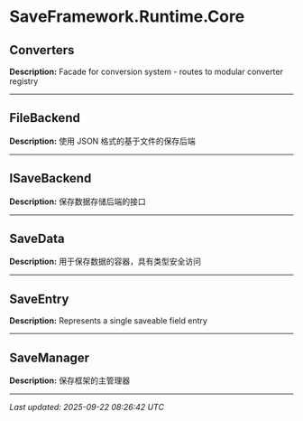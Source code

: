 # SaveFramework.Runtime.Core

## Converters

**Description:** Facade for conversion system - routes to modular converter registry

---

## FileBackend

**Description:** 使用 JSON 格式的基于文件的保存后端

---

## ISaveBackend

**Description:** 保存数据存储后端的接口

---

## SaveData

**Description:** 用于保存数据的容器，具有类型安全访问

---

## SaveEntry

**Description:** Represents a single saveable field entry

---

## SaveManager

**Description:** 保存框架的主管理器

---

*Last updated: 2025-09-22 08:26:42 UTC*
